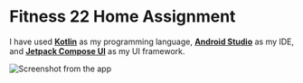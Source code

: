 # Fitness 22 Home Assignment

I have used <a href="https://kotlinlang.org/" target="_blank" rel="noopener noreferrer"><strong>Kotlin</strong></a> as my programming language, 
<a href="https://developer.android.com/studio" target="_blank" rel="noopener noreferrer"><strong>Android Studio</strong></a> as my IDE, and 
<a href="https://developer.android.com/compose" target="_blank" rel="noopener noreferrer"><strong>Jetpack Compose UI</strong></a> as my UI framework.

![Screenshot from the app](https://github.com/user-attachments/assets/1ebb7812-7ab5-4b6f-8ab9-8e4fda8d6df0)
